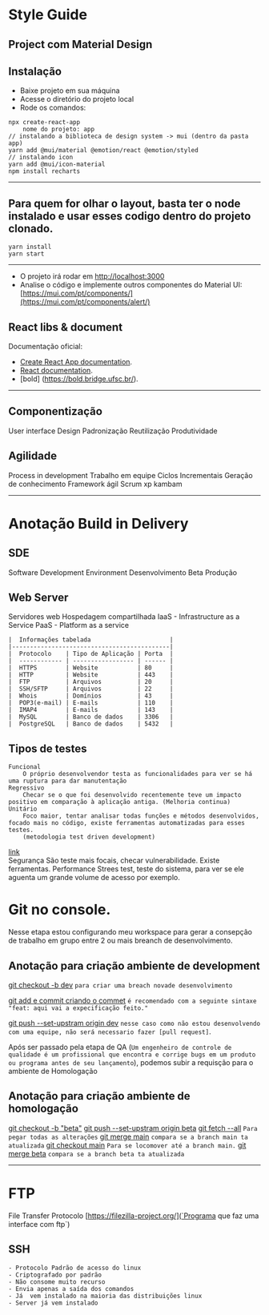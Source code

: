 # Style Guide
Project com Material Design
---
## Instalação
- Baixe projeto em sua máquina
- Acesse o diretório do projeto local
- Rode os comandos:

```
npx create-react-app
    nome do projeto: app
// instalando a biblioteca de design system -> mui (dentro da pasta app)     
yarn add @mui/material @emotion/react @emotion/styled
// instalando icon
yarn add @mui/icon-material
npm install recharts
```
---
## Para quem for olhar o layout, basta ter o node instalado e usar esses codigo dentro do projeto clonado.

```
yarn install
yarn start

```
---

- O projeto irá rodar em [http://localhost:3000](http://localhost:3000) 
- Analise o código e implemente outros componentes do Material UI: [https://mui.com/pt/components/](https://mui.com/pt/components/alert/)

## React libs & document
Documentação oficial: 
- [Create React App documentation](https://facebook.github.io/create-react-app/docs/getting-started).
- [React documentation](https://reactjs.org/).
- [bold] (https://bold.bridge.ufsc.br/).

---

## Componentização
User interface Design
    Padronização
    Reutilização
    Produtividade

## Agilidade
Process in development
    Trabalho em equipe
    Ciclos Incrementais
    Geração de conhecimento
Framework ágil
    Scrum
    xp
    kambam

---
# Anotação Build in Delivery

## SDE
Software Development Environment
    Desenvolvimento
    Beta
    Produção

## Web Server
Servidores web
    Hospedagem compartilhada
    IaaS - Infrastructure as a Service
    PaaS - Platform as a service

    |  Informações tabelada                      |
    |--------------------------------------------|
    |  Protocolo    | Tipo de Aplicação | Porta  |
    |  ------------ | ----------------- | ------ |
    |  HTTPS        | Website           | 80     |
    |  HTTP         | Website           | 443    |
    |  FTP          | Arquivos          | 20     |
    |  SSH/SFTP     | Arquivos          | 22     |
    |  Whois        | Domínios          | 43     |
    |  POP3(e-mail) | E-mails           | 110    |
    |  IMAP4        | E-mails           | 143    |
    |  MySQL        | Banco de dados    | 3306   |
    |  PostgreSQL   | Banco de dados    | 5432   |

## Tipos de testes
    Funcional
        O próprio desenvolvendor testa as funcionalidades para ver se há uma ruptura para dar manutentação
    Regressivo
        Checar se o que foi desenvolvido recentemente teve um impacto positivo em comparação à aplicação antiga. (Melhoria continua)
    Unitário
        Foco maior, tentar analisar todas funções e métodos desenvolvidos, focado mais no código, existe ferramentas automatizadas para esses testes.
        (metodologia test driven development)
[link](https://jestjs.io/pt-BR/)  
    Segurança
        São teste mais focais, checar vulnerabilidade. Existe ferramentas.
    Performance
        Strees test, teste do sistema, para ver se ele aguenta um grande volume de acesso por exemplo.

# Git no console.
Nesse etapa estou configurando meu workspace para gerar a consepção de trabalho em grupo entre 2  ou mais breanch de desenvolvimento.

## Anotação para criação ambiente de development

[git checkout -b dev]() `para criar uma breach novade desenvolvimento`

[git add e commit criando  o commet]() `é recomendado com a seguinte sintaxe "feat: aqui vai a expecificação feito."`

[git push --set-upstram origin dev]() `nesse caso como não estou desenvolvendo com uma equipe, não será necessario fazer [pull request]`.

Após ser passado pela etapa de QA (`Um engenheiro de controle de qualidade é um profissional que encontra e corrige bugs em um produto ou programa antes de seu lançamento`), podemos subir a requisção para o ambiente de Homologação

## Anotação para criação ambiente de homologação

[git checkout -b "beta"]() 
[git push --set-upstram origin beta]()
[git fetch --all]() `Para pegar todas as alterações`
[git merge main]() `compara se a branch main ta atualizada`
[git checkout main]() `Para se locomover até a branch main.`
[git merge beta]() `compara se a branch beta ta atualizada`

---

# FTP
File Transfer Protocolo
[https://filezilla-project.org/](`Programa que faz uma interface com ftp`)

## SSH
    - Protocolo Padrão de acesso do linux
    - Criptografado por padrão
    - Não consome muito recurso
    - Envia apenas a saída dos comandos
    - Já  vem instalado na maioria das distribuições linux
    - Server já vem instalado
